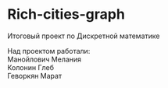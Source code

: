 # Rich-cities-graph
Итоговый проект по Дискретной математике

Над проектом работали:  
Манойлович Мелания   
Колонин Глеб  
Геворкян Марат  
